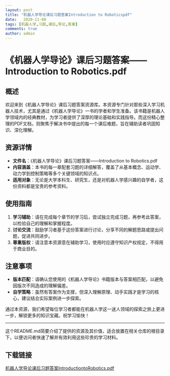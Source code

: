 ```yaml
---
layout: post
title: "机器人学导论课后习题答案Introduction to Roboticspdf"
date:   2020-11-08
tags: [机器人学,习题,课后,导论,答案]
comments: true
author: admin
---
```

# 《机器人学导论》课后习题答案——Introduction to Robotics.pdf

## 概述
欢迎来到《机器人学导论》课后习题答案资源库。本资源专门针对那些深入学习机器人技术，尤其是通过《机器人学导论》一书的学者和学生准备。该书籍是机器人学领域内的经典教材，为学习者提供了深厚的理论基础和实践指导。而这份精心整理的PDF文档，则聚焦于解决书中提出的每一个课后难题，旨在辅助读者巩固知识、深化理解。

## 资源详情
- **文件名**：《机器人学导论》课后习题答案——Introduction to Robotics.pdf
- **内容涵盖**：本书的每一章配套习题的详细解答，覆盖了从基本概念、运动学、动力学到控制策略等多个关键领域的知识点。
- **适用对象**：无论是大学本科生、研究生，还是对机器人学感兴趣的自学者，这份资料都是宝贵的参考资料。
  
## 使用指南
1. **学习辅助**：请在完成每个章节的学习后，尝试独立完成习题，再参考此答案，以检验自己的理解和掌握程度。
2. **讨论交流**：鼓励学习者基于这份答案进行讨论，分享不同的解题思路或提出问题，促进共同进步。
3. **尊重版权**：请注意本资源意在辅助学习，使用时应遵守知识产权规定，不得用于商业目的。

## 注意事项
- **版本匹配**：请确认您使用的《机器人学导论》书籍版本与答案相匹配，以避免因版次不同造成的理解偏差。
- **自学策略**：虽然有答案作为支撑，但深入理解原理、动手实践才是学习的核心，建议结合实际案例进一步探索。

通过本资源，我们希望每位学习者都能在机器人学这一迷人领域的探索之旅上更进一步，解锁更多的知识宝藏。祝学习愉快！

---

这个README.md简要介绍了提供的资源及其价值，适合放置在相关仓库的根目录下，以便访问者快速了解并有效利用这些珍贵的学习材料。

## 下载链接

[机器人学导论课后习题答案IntroductiontoRobotics.pdf](https://pan.quark.cn/s/15c937105a71)